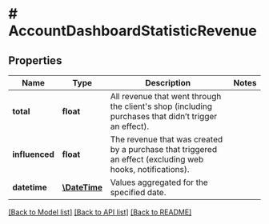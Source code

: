 # # AccountDashboardStatisticRevenue

## Properties

Name | Type | Description | Notes
------------ | ------------- | ------------- | -------------
**total** | **float** | All revenue that went through the client&#39;s shop (including purchases that didn’t trigger an effect). | 
**influenced** | **float** | The revenue that was created by a purchase that triggered an effect (excluding web hooks, notifications). | 
**datetime** | [**\DateTime**](\DateTime.md) | Values aggregated for the specified date. | 

[[Back to Model list]](../../README.md#documentation-for-models) [[Back to API list]](../../README.md#documentation-for-api-endpoints) [[Back to README]](../../README.md)


